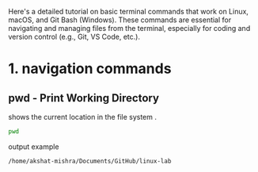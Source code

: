Here's a detailed tutorial on basic terminal commands that work on Linux, macOS, and Git Bash (Windows). These commands are essential for navigating and managing files from the terminal, especially for coding and version control (e.g., Git, VS Code, etc.).

# 1. navigation commands

## pwd - Print Working Directory
shows the current location  in the file system .

``` bash
pwd
```

 output example

``` bash
/home/akshat-mishra/Documents/GitHub/linux-lab
```
